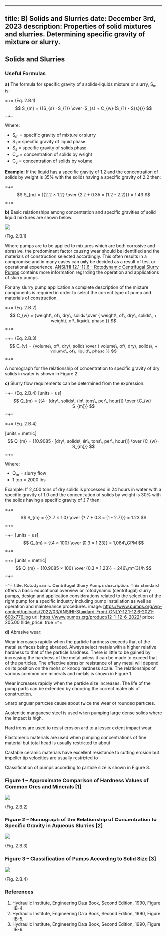 -----
title: B) Solids and Slurries
date: December 3rd, 2023
description: Properties of solid mixtures and slurries. Determining specific gravity of mixture or slurry.
-----

## Solids and Slurries 

### Useful Formulas

**a)** The formula for specific gravity of a solids-liquids
mixture or slurry, S<sub>m</sub> is:

=+=
<span class= equation-label >(Eq. 2.B.1)</span>
$$ S_{m} = {{S_{s} · S_{1}} \over {S_{s} + C_{w}·(S_{1} - S{s})}} $$
=+=

Where:

- S<sub>m</sub> = specific gravity of mixture or slurry
- S<sub>1</sub> = specific gravity of liquid phase
- S<sub>s</sub> = specific gravity of solids phase
- C<sub>w</sub> = concentration of solids by weight
- C<sub>v</sub> = concentration of solids by volume

**Example:** If the liquid has a specific gravity of 1.2
and the concentration of solids by weight is 35% with
the solids having a specific gravity of 2.2 then:

=+=
$$ S_{m} = {{2.2 × 1.2} \over {2.2 + 0.35 × (1.2 - 2.2)}} = 1.43 $$
=+=

**b)** Basic relationships among concentration and
specific gravities of solid liquid mixtures are shown
below.

![](./images/CSG.png#center "")
<div class="figure-label">(Fig. 2.B.1)</div>

Where pumps are to be applied to mixtures which are both corrosive and abrasive, the predominant factor causing wear should be identified and the materials of construction selected accordingly. 
This often results in a compromise and in many cases can only be decided as a result of test or operational experience.
<a href="https://www.pumps.org/product/12-1-12-6-2022/" target="_blank">ANSI/HI 12.1-12.6 – Rotodynamic Centrifugal Slurry Pumps</a> contains more information regarding the operation 
and applications of slurry pumps.

For any slurry pump application a complete description
of the mixture components is required in order to select 
the correct type of pump and materials of construction.

=+=
<span class= equation-label >(Eq. 2.B.2)</span>
$$ C_{w} = {weight\, of\, dry\, solids \over { weight\, of\, dry\, solids\, + weight\, of\, liquid\, phase }} $$
=+=

=+=
<span class= equation-label >(Eq. 2.B.3)</span>
$$ C_{v} = {volume\, of\, dry\, solids \over { volume\, of\, dry\, solids\, + volume\, of\, liquid\, phase }} $$
=+=

A nomograph for the relationship of concentration
to specific gravity of dry solids in water is shown in
Figure 2.

**c)** Slurry flow requirements can be determined from
the expression:

=+=
<span class= equation-label >(Eq. 2.B.4)</span>
[units = us]
$$ Q_{m} = {{4 · [dry\, solids\, (in\, tons\, per\, hour)]} \over {C_{w} · S_{m}}} $$
=+=

=+=
<span class= equation-label >(Eq. 2.B.4)</span>

[units = metric]
$$ Q_{m} = {{0.9085 · [dry\, solids\, (in\, tons\, per\, hour)]} \over {C_{w} · S_{m}}} $$
=+=

Where:

- Q<sub>m</sub> = slurry flow <units us = "(gallons per minute)" metric = "(m^3^/h)"/>
- 1 ton = 2000 lbs

Example: If 2,400 tons of dry solids is processed in 24
hours in water with a specific gravity of 1.0 and the
concentration of solids by weight is 30% with the
solids having a specific gravity of 2.7 then:

=+=
$$ S_{m} = {{2.7 × 1.0} \over {2.7 + 0.3 × (1 - 2.7)}} = 1.23 $$
=+=

=+=
[units = us]
$$ Q_{m} = {{4 × 100} \over {0.3 × 1.23}} = 1,084\,GPM $$
=+=

=+=
[units = metric]
$$ Q_{m} = {{0.9085 × 100} \over {0.3 × 1.23}} = 246\,m^{3}/h $$
=+=

=^=
title: Rotodynamic Centrifugal Slurry Pumps
description: This standard offers a basic educational overview on rotodynamic (centrifugal) slurry pumps, design and application considerations related to the selection of the right pump for a specific industry including pump installation as well as operation and maintenance procedures.
image: https://www.pumps.org/wp-content/uploads/2022/03/ANSIHI-Standard-Front-ONLY-12.1-12.6-2021-600x776.jpg
url: https://www.pumps.org/product/12-1-12-6-2022/
price: 205.00
hide_price: true
=^=

**d)** Abrasive wear:

Wear increases rapidly when the particle hardness
exceeds that of the metal surfaces being abraded.
Always select metals with a higher relative hardness
to that of the particle hardness. There is little to be
gained by increasing the hardness of the metal
unless it can be made to exceed that of the particles.
The effective abrasion resistance of any metal will
depend on its position on the mohs or knoop
hardness scale. The relationships of various common
ore minerals and metals is shown in Figure 1.

Wear increases rapidly when the particle size increases.
The life of the pump parts can be extended
by choosing the correct materials of construction.

Sharp angular particles cause about twice the wear
of rounded particles.

Austenitic manganese steel is used when pumping
large dense solids where the impact is high.

Hard irons are used to resist erosion and to a lesser
extent impact wear.

Elastomeric materials are used when pumping concentrations
of fine material but total head is usually
restricted to about <units us = "100 ft. per stage." metric = "30 m per stage."/>

Castable ceramic materials have excellent resistance
to cutting erosion but impeller tip velocities
are usually restricted to <units us = "100 ft/s." metric = "30 m/s."/> 

Classification of pumps according to particle size is
shown in Figure 3.

### Figure 1 – Approximate Comparison of Hardness Values of Common Ores and Minerals [1]

![](./images/IIB-4.png#center "")
<div class="figure-label">(Fig. 2.B.2)</div>

### Figure 2 – Nomograph of the Relationship of Concentration to Specific Gravity in Aqueous Slurries [2]

![](./images/IIB-5.png#center "")
<div class="figure-label">(Fig. 2.B.3)</div>

### Figure 3 – Classification of Pumps According to Solid Size [3]

![](./images/IIB-6-new.jpg#center "")
<div class="figure-label">(Fig. 2.B.4)</div>

### References
1. Hydraulic Institute, Engineering Data Book, Second Edition, 1990, Figure IIB-4.
2. Hydraulic Institute, Engineering Data Book, Second Edition, 1990, Figure IIB-5.
3. Hydraulic Institute, Engineering Data Book, Second Edition, 1990, Figure IIB-6.
